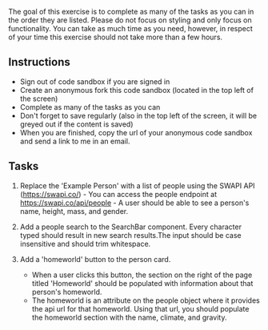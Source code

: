 
The goal of this exercise is to complete as many of the
tasks as you can in the order they are listed. Please do
not focus on styling and only focus on functionality.
You can take as much time as you need, however, in
respect of your time this exercise should not take more
than a few hours.

## Instructions

- Sign out of code sandbox if you are signed in
- Create an anonymous fork this code sandbox
  (located in the top left of the screen)
- Complete as many of the tasks as you can
- Don't forget to save regularly
  (also in the top left of the screen,
  it will be greyed out if the content is saved)
- When you are finished, copy the url of your
  anonymous code sandbox and send a link to me in an
  email.

## Tasks

1. Replace the 'Example Person' with a list of
   people using the SWAPI API (https://swapi.co/) - You can access the people endpoint at
   https://swapi.co/api/people - A user should be able to see a person's name,
   height, mass, and gender.

2. Add a people search to the SearchBar component.
   Every character typed should result in new search
   results.The input should be case insensitive and
   should trim whitespace.

3. Add a 'homeworld' button to the person card.
   - When a user clicks this button, the section
     on the right of the page titled 'Homeworld'
     should be populated with information about that
     person's homeworld.
   - The homeworld is an attribute on the people
     object where it provides the api url for that
     homeworld. Using that url, you should populate
     the homeworld section with the name, climate,
     and gravity.
